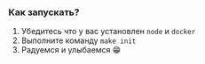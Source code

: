 ### Как запускать?

1. Убедитесь что у вас установлен `node` и `docker`
2. Выполните команду `make init`
3. Радуемся и улыбаемся 😁
